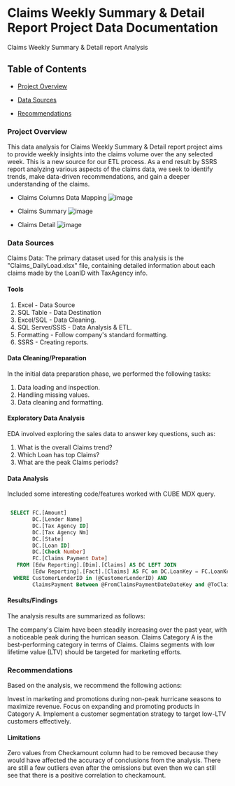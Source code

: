 
# Claims Weekly Summary & Detail Report Project Data Documentation
Claims Weekly Summary & Detail report Analysis
## Table of Contents
- [Project Overview](#project-overview)

- [Data Sources](#data-sources)

- [Recommendations](#recommendations)


### Project Overview
This data analysis for Claims Weekly Summary & Detail report project aims to provide weekly insights into the claims volume over the any selected week. This is a new source for our ETL process. As a end result by SSRS report analyzing various aspects of the claims data, we seek to identify trends, make data-driven recommendations, and gain a deeper understanding of the claims.

- Claims Columns Data Mapping
![image](https://github.com/BIBhumika/Data-Documentation/assets/166867548/783812ba-f604-411f-ae02-5be720de989d)

- Claims Summary
![image](https://github.com/BIBhumika/Data-Documentation/assets/166867548/abcea32e-d871-4e2a-a6fa-bdce10825dd7)

- Claims Detail
![image](https://github.com/BIBhumika/Data-Documentation/assets/166867548/c8a0c50a-786c-4bf6-8e43-4c44d412ecd7)






### Data Sources
Claims Data: The primary dataset used for this analysis is the "Claims_DailyLoad.xlsx" file, containing detailed information about each claims made by the LoanID with TaxAgency info.

#### Tools

1. Excel - Data Source
2. SQL Table - Data Destination
3. Excel/SQL - Data Cleaning.
4. SQL Server/SSIS - Data Analysis & ETL.
5. Formatting - Follow company's standard formatting.
6. SSRS - Creating reports.

#### Data Cleaning/Preparation
In the initial data preparation phase, we performed the following tasks:

1. Data loading and inspection.
2. Handling missing values.
3. Data cleaning and formatting.

#### Exploratory Data Analysis
EDA involved exploring the sales data to answer key questions, such as:

1. What is the overall Claims trend?
2. Which Loan has top Claims?
3. What are the peak Claims periods?

#### Data Analysis
Included some interesting code/features worked with CUBE MDX query.

```sql

 SELECT FC.[Amount]
        DC.[Lender Name]
        DC.[Tax Agency ID]
        DC.[Tax Agency Nm]
        DC.[State]
        DC.[Loan ID]
        DC.[Check Number]
        FC.[Claims Payment Date]
   FROM [Edw Reporting].[Dim].[Claims] AS DC LEFT JOIN
        [Edw Reporting].[Fact].[Claims] AS FC on DC.LoanKey = FC.LoanKey
  WHERE CustomerLenderID in (@CustomerLenderID) AND
        ClaimsPayment Between @FromClaimsPaymentDateDateKey and @ToClaimsPaymentDateDateKey
```

#### Results/Findings
The analysis results are summarized as follows:

The company's Claim have been steadily increasing over the past year, with a noticeable peak during the hurrican season.
Claims Category A is the best-performing category in terms of Claims.
Claims segments with low lifetime value (LTV) should be targeted for marketing efforts.

### Recommendations
Based on the analysis, we recommend the following actions:

Invest in marketing and promotions during non-peak hurricane seasons to maximize revenue.
Focus on expanding and promoting products in Category A.
Implement a customer segmentation strategy to target low-LTV customers effectively.

#### Limitations
Zero values from Checkamount column had to be removed because they would have affected the accuracy of conclusions from the analysis. 
There are still a few outliers even after the omissions but even then we can still see that there is a positive correlation to checkamount.

